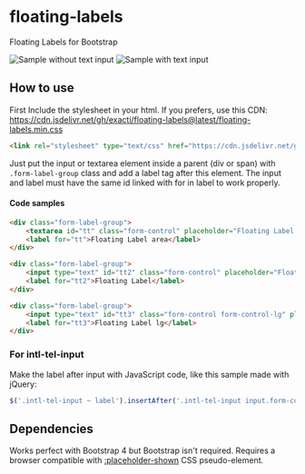 # floating-labels
Floating Labels for Bootstrap

![Sample without text input](https://i.imgur.com/JWEUrDi.png) ![Sample with text input](https://i.imgur.com/sro4kQC.png)

## How to use

First Include the stylesheet in your html. If you prefers, use this CDN: https://cdn.jsdelivr.net/gh/exacti/floating-labels@latest/floating-labels.min.css
```html
<link rel="stylesheet" type="text/css" href="https://cdn.jsdelivr.net/gh/exacti/floating-labels@latest/floating-labels.min.css" media="screen">
```
Just put the input or textarea element inside a parent (div or span) with `.form-label-group` class and add a label tag after this element.
The input and label must have the same id linked with for in label to work properly. 

#### Code samples

```html
<div class="form-label-group">
    <textarea id="tt" class="form-control" placeholder="Floating Label area" rows="4"></textarea>
    <label for="tt">Floating Label area</label>
</div>
```

```html
<div class="form-label-group">
    <input type="text" id="tt2" class="form-control" placeholder="Floating Label" />
    <label for="tt2">Floating Label</label>
</div>
```

```html
<div class="form-label-group">
    <input type="text" id="tt3" class="form-control form-control-lg" placeholder="Floating Label lg" />
    <label for="tt3">Floating Label lg</label>
</div>
```

### For intl-tel-input
Make the label after input with JavaScript code, like this sample made with jQuery:
```JavaScript
$('.intl-tel-input ~ label').insertAfter('.intl-tel-input input.form-control');
```

## Dependencies

Works perfect with Bootstrap 4 but Bootstrap isn't required. Requires a browser compatible with [:placeholder-shown](https://caniuse.com/#feat=css-placeholder-shown) CSS pseudo-element.
